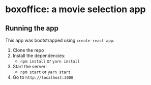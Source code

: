 # boxoffice: a movie selection app

## Running the app

This app was bootstrapped using `create-react-app`.

1. Clone the repo
2. Install the dependencies:
   - `npm install` or `yarn install`
3. Start the server:
   - `npm start` or `yarn start`
4. Go to `http://localhost:3000`
